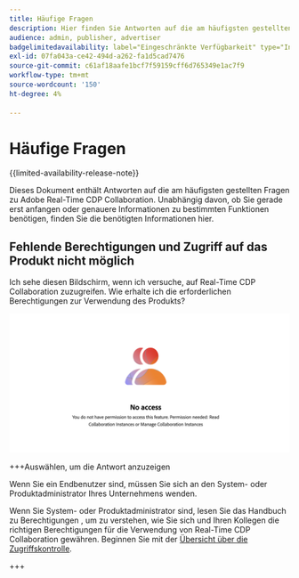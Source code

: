 ```yaml
---
title: Häufige Fragen
description: Hier finden Sie Antworten auf die am häufigsten gestellten Fragen zu Adobe Real-Time CDP Collaboration
audience: admin, publisher, advertiser
badgelimitedavailability: label="Eingeschränkte Verfügbarkeit" type="Informative" url="https://helpx.adobe.com/legal/product-descriptions/real-time-customer-data-platform-collaboration.html newtab=true"
exl-id: 07fa043a-ce42-494d-a262-fa1d5cad7476
source-git-commit: c61af18aafe1bcf7f59159cff6d765349e1ac7f9
workflow-type: tm+mt
source-wordcount: '150'
ht-degree: 4%

---
```


# Häufige Fragen

{{limited-availability-release-note}}

Dieses Dokument enthält Antworten auf die am häufigsten gestellten Fragen zu Adobe Real-Time CDP Collaboration. Unabhängig davon, ob Sie gerade erst anfangen oder genauere Informationen zu bestimmten Funktionen benötigen, finden Sie die benötigten Informationen hier.

## Fehlende Berechtigungen und Zugriff auf das Produkt nicht möglich

Ich sehe diesen Bildschirm, wenn ich versuche, auf Real-Time CDP Collaboration zuzugreifen. Wie erhalte ich die erforderlichen Berechtigungen zur Verwendung des Produkts?

![Bildschirm „Berechtigungen nicht verfügbar“ beim Zugriff auf Real-Time CDP Collaboration](/help/assets/reference/common-questions/permissions-missing-screen.png)

+++Auswählen, um die Antwort anzuzeigen

Wenn Sie ein Endbenutzer sind, müssen Sie sich an den System- oder Produktadministrator Ihres Unternehmens wenden.

Wenn Sie System- oder Produktadministrator sind, lesen Sie das Handbuch zu Berechtigungen , um zu verstehen, wie Sie sich und Ihren Kollegen die richtigen Berechtigungen für die Verwendung von Real-Time CDP Collaboration gewähren. Beginnen Sie mit der [Übersicht über die Zugriffskontrolle](/help/guide/permissions/overview.md).

+++